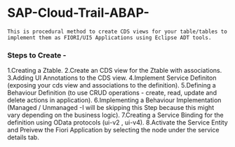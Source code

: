 # SAP-Cloud-Trail-ABAP-
```This is procedural method to create CDS views for your table/tables to implement them as FIORI/UI5 Applications using Eclipse ADT tools.```

### Steps to Create - 
1.Creating a Ztable.
2.Create an CDS view for the Ztable with associations.
3.Adding UI Annotations to the CDS view.
4.Implement Service Definiton (exposing your cds view and associations to the definition).
5.Defining a Behaviour Definition (to use CRUD operations - create, read, update and delete actions in application). 
6.Implementing a Behaviour Implementation (Managed / Unmanaged -I will be skipping this Step because this might vary depending on the business logic).
7.Creating a Service Binding for the definition using OData protocols (ui-v2 , ui-v4).
8.Activate the Service Entity and Preivew the Fiori Application by selecting the node under the service details tab. 

